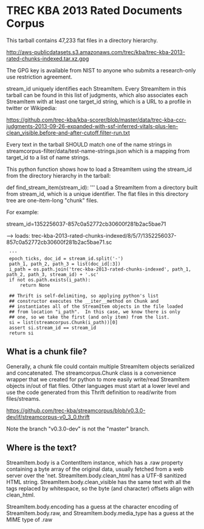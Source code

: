 TREC KBA 2013 Rated Documents Corpus
====================================

This tarball contains 47,233 flat files in a directory hierarchy.   

http://aws-publicdatasets.s3.amazonaws.com/trec/kba/trec-kba-2013-rated-chunks-indexed.tar.xz.gpg

The GPG key is available from NIST to anyone who submits a
research-only use restriction agreement.

stream_id uniquely identifies each StreamItem.  Every StreamItem in
this tarball can be found in this list of judgments, which also
associates each StreamItem with at least one target_id string, which
is a URL to a profile in twitter or Wikipedia:

https://github.com/trec-kba/kba-scorer/blob/master/data/trec-kba-ccr-judgments-2013-09-26-expanded-with-ssf-inferred-vitals-plus-len-clean_visible.before-and-after-cutoff.filter-run.txt

Every text in the tarball SHOULD match one of the name strings in
streamcorpus-filter/data/test-name-strings.json which is a mapping
from target_id to a list of name strings.

This python function shows how to load a StreamItem using the
stream_id from the directory hierarchy in the tarball:

def find_stream_item(stream_id):
     '''
     Load a StreamItem from a directory built from stream_id, which is
a unique identifier.  The flat files in this directory tree are
one-item-long "chunk" files.

For example:

  stream_id=1352256037-857c0a52772cb30600f281b2ac5bae71

--> loads:  trec-kba-2013-rated-chunks-indexed/8/5/7/1352256037-857c0a52772cb30600f281b2ac5bae71.sc

     '''
     epoch_ticks, doc_id = stream_id.split('-')
     path_1, path_2, path_3 = list(doc_id[:3])
     i_path = os.path.join('trec-kba-2013-rated-chunks-indexed', path_1, path_2, path_3, stream_id) + '.sc'
     if not os.path.exists(i_path):
         return None

     ## Thrift is self-delimiting, so applying python's list
     ## constructor executes the __iter__method on Chunk and
     ## instantiates all of the StreamItem objects in the file loaded
     ## from location "i_path".  In this case, we know there is only
     ## one, so we take the first (and only item) from the list.
     si = list(streamcorpus.Chunk(i_path))[0]
     assert si.stream_id == stream_id
     return si


What is a chunk file?
---------------------

Generally, a chunk file could contain multiple StreamItem objects
serialized and concatenated.  The streamcorpus.Chunk class is a
convenience wrapper that we created for python to more easily
write/read StreamItem objects in/out of flat files.  Other languages
must start at a lower level and use the code generated from this
Thrift definition to read/write from files/streams.

https://github.com/trec-kba/streamcorpus/blob/v0.3.0-dev/if/streamcorpus-v0_3_0.thrift

Note the branch "v0.3.0-dev" is not the "master" branch.


Where is the text?
------------------

StreamItem.body is a ContentItem instance, which has a .raw property
containing a byte array of the original data, usually fetched from a
web server over the 'net.  StreamItem.body.clean_html has a UTF-8
sanitized HTML string.  StreamItem.body.clean_visible has the same
text with all the tags replaced by whitespace, so the byte (and
character) offsets align with clean_html.

StreamItem.body.encoding has a guess at the character encoding of
StreamItem.body.raw, and StreamItem.body.media_type has a guess at the
MIME type of .raw

